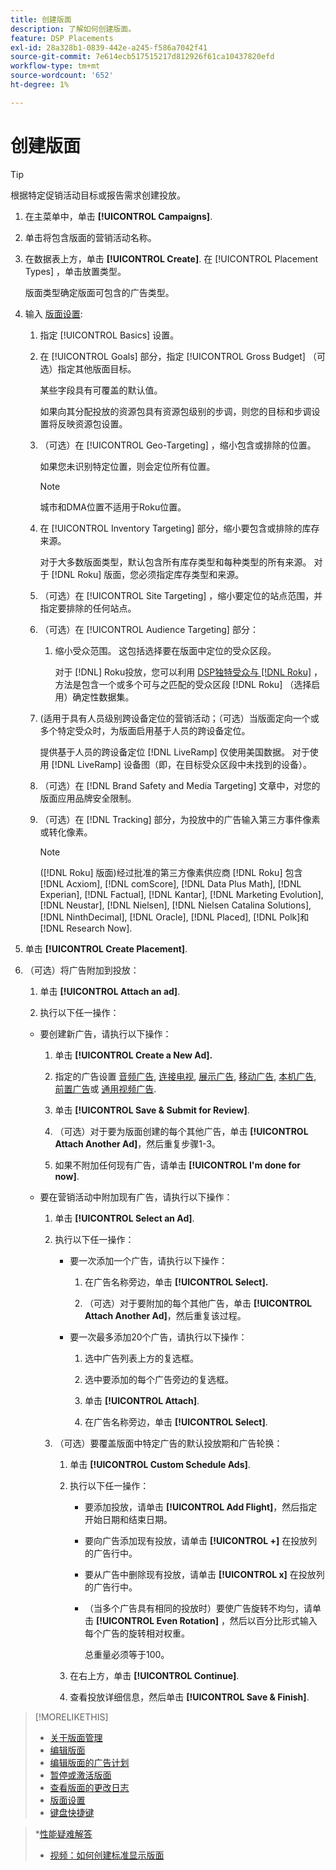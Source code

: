 ```yaml
---
title: 创建版面
description: 了解如何创建版面。
feature: DSP Placements
exl-id: 28a328b1-0839-442e-a245-f586a7042f41
source-git-commit: 7e614ecb517515217d812926f61ca10437820efd
workflow-type: tm+mt
source-wordcount: '652'
ht-degree: 1%

---
```


# 创建版面

>[!TIP]
>
>根据特定促销活动目标或报告需求创建投放。

1. 在主菜单中，单击 **[!UICONTROL Campaigns]**.

1. 单击将包含版面的营销活动名称。

1. 在数据表上方，单击 **[!UICONTROL Create]**. 在 [!UICONTROL Placement Types] ，单击放置类型。

   版面类型确定版面可包含的广告类型。

1. 输入 [版面设置](placement-settings.md):

   1. 指定 [!UICONTROL Basics] 设置。

   1. 在 [!UICONTROL Goals] 部分，指定 [!UICONTROL Gross Budget] （可选）指定其他版面目标。

      某些字段具有可覆盖的默认值。

      如果向其分配投放的资源包具有资源包级别的步调，则您的目标和步调设置将反映资源包设置。

   1. （可选）在 [!UICONTROL Geo-Targeting] ，缩小包含或排除的位置。

      如果您未识别特定位置，则会定位所有位置。

      >[!NOTE]
      >
      >城市和DMA位置不适用于Roku位置。

   1. 在 [!UICONTROL Inventory Targeting] 部分，缩小要包含或排除的库存来源。

      对于大多数版面类型，默认包含所有库存类型和每种类型的所有来源。 对于 [!DNL Roku] 版面，您必须指定库存类型和来源。

   1. （可选）在 [!UICONTROL Site Targeting] ，缩小要定位的站点范围，并指定要排除的任何站点。

   1. （可选）在 [!UICONTROL Audience Targeting] 部分：

      1. 缩小受众范围。 这包括选择要在版面中定位的受众区段。

         对于 [!DNL] Roku投放，您可以利用 [DSP独特受众与 [!DNL Roku]](/help/dsp/inventory/roku-inventory.md) ，方法是包含一个或多个可与之匹配的受众区段 [!DNL Roku] （选择启用）确定性数据集。
   1. (适用于具有人员级别跨设备定位的营销活动；（可选）当版面定向一个或多个特定受众时，为版面启用基于人员的跨设备定位。

      提供基于人员的跨设备定位 [!DNL LiveRamp] 仅使用美国数据。 对于使用 [!DNL LiveRamp] 设备图（即，在目标受众区段中未找到的设备）。

   1. （可选）在 [!DNL Brand Safety and Media Targeting] 文章中，对您的版面应用品牌安全限制。

   1. （可选）在 [!DNL Tracking] 部分，为投放中的广告输入第三方事件像素或转化像素。

      >[!NOTE]
      >
      >([!DNL Roku] 版面)经过批准的第三方像素供应商 [!DNL Roku] 包含 [!DNL Acxiom], [!DNL comScore], [!DNL Data Plus Math], [!DNL Experian], [!DNL Factual], [!DNL Kantar], [!DNL Marketing Evolution], [!DNL Neustar], [!DNL Nielsen], [!DNL Nielsen Catalina Solutions], [!DNL NinthDecimal], [!DNL Oracle], [!DNL Placed], [!DNL Polk]和 [!DNL Research Now].


1. 单击 **[!UICONTROL Create Placement]**.

1. （可选）将广告附加到投放：

   1. 单击 **[!UICONTROL Attach an ad]**.

   1. 执行以下任一操作：
   * 要创建新广告，请执行以下操作：

      1. 单击 **[!UICONTROL Create a New Ad].**

      1. 指定的广告设置 [音频广告](/help/dsp/campaign-management/ads/ad-settings-audio.md), [连接电视](/help/dsp/campaign-management/ads/ad-settings-connected-tv.md), [展示广告](/help/dsp/campaign-management/ads/ad-settings-display.md), [移动广告](/help/dsp/campaign-management/ads/ad-settings-mobile.md), [本机广告](/help/dsp/campaign-management/ads/ad-settings-native.md), [前置广告](/help/dsp/campaign-management/ads/ad-settings-pre-roll.md)或 [通用视频广告](/help/dsp/campaign-management/ads/ad-settings-universal-video.md).

      1. 单击 **[!UICONTROL Save & Submit for Review]**.

      1. （可选）对于要为版面创建的每个其他广告，单击 **[!UICONTROL Attach Another Ad]**，然后重复步骤1-3。

      1. 如果不附加任何现有广告，请单击 **[!UICONTROL I'm done for now]**.
   * 要在营销活动中附加现有广告，请执行以下操作：

      1. 单击 **[!UICONTROL Select an Ad]**.

      1. 执行以下任一操作：

         * 要一次添加一个广告，请执行以下操作：

            1. 在广告名称旁边，单击 **[!UICONTROL Select].**

            1. （可选）对于要附加的每个其他广告，单击 **[!UICONTROL Attach Another Ad]**，然后重复该过程。
         * 要一次最多添加20个广告，请执行以下操作：

            1. 选中广告列表上方的复选框。

            1. 选中要添加的每个广告旁边的复选框。

            1. 单击 **[!UICONTROL Attach]**.

            1. 在广告名称旁边，单击 **[!UICONTROL Select]**.
      1. （可选）要覆盖版面中特定广告的默认投放期和广告轮换：

         1. 单击 **[!UICONTROL Custom Schedule Ads]**.

         1. 执行以下任一操作：

            * 要添加投放，请单击 **[!UICONTROL Add Flight]**，然后指定开始日期和结束日期。

            * 要向广告添加现有投放，请单击 **[!UICONTROL +]** 在投放列的广告行中。

            * 要从广告中删除现有投放，请单击 **[!UICONTROL x]** 在投放列的广告行中。

            * （当多个广告具有相同的投放时）要使广告旋转不均匀，请单击 **[!UICONTROL Even Rotation]** ，然后以百分比形式输入每个广告的旋转相对权重。

               总重量必须等于100。
         1. 在右上方，单击 **[!UICONTROL Continue]**.

         1. 查看投放详细信息，然后单击 **[!UICONTROL Save & Finish]**.






>[!MORELIKETHIS]
>
>* [关于版面管理](placement-about.md)
>* [编辑版面](placement-edit.md)
>* [编辑版面的广告计划](placement-edit-ad-schedule.md)
>* [暂停或激活版面](placement-pause-activate.md)
>* [查看版面的更改日志](placement-change-log.md)
>* [版面设置](placement-settings.md)
>* [键盘快捷键](/help/dsp/campaign-management/reports/keyboard-shortcuts.md)

   >*[性能疑难解答](/help/dsp/optimization/troubleshooting-performance.md)
>* [视频：如何创建标准显示版面](https://video.tv.adobe.com/v/340454)

